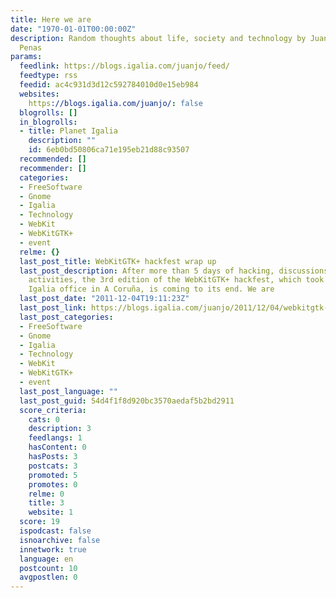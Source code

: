 ```yaml
---
title: Here we are
date: "1970-01-01T00:00:00Z"
description: Random thoughts about life, society and technology by Juan José Sánchez
  Penas
params:
  feedlink: https://blogs.igalia.com/juanjo/feed/
  feedtype: rss
  feedid: ac4c931d3d12c592784010d0e15eb984
  websites:
    https://blogs.igalia.com/juanjo/: false
  blogrolls: []
  in_blogrolls:
  - title: Planet Igalia
    description: ""
    id: 6eb0bd50806ca71e195eb21d88c93507
  recommended: []
  recommender: []
  categories:
  - FreeSoftware
  - Gnome
  - Igalia
  - Technology
  - WebKit
  - WebKitGTK+
  - event
  relme: {}
  last_post_title: WebKitGTK+ hackfest wrap up
  last_post_description: After more than 5 days of hacking, discussions and some social
    activities, the 3rd edition of the WebKitGTK+ hackfest, which took place at the
    Igalia office in A Coruña, is coming to its end. We are
  last_post_date: "2011-12-04T19:11:23Z"
  last_post_link: https://blogs.igalia.com/juanjo/2011/12/04/webkitgtk-hackfest-wrap-up/
  last_post_categories:
  - FreeSoftware
  - Gnome
  - Igalia
  - Technology
  - WebKit
  - WebKitGTK+
  - event
  last_post_language: ""
  last_post_guid: 54d4f1f8d920bc3570aedaf5b2bd2911
  score_criteria:
    cats: 0
    description: 3
    feedlangs: 1
    hasContent: 0
    hasPosts: 3
    postcats: 3
    promoted: 5
    promotes: 0
    relme: 0
    title: 3
    website: 1
  score: 19
  ispodcast: false
  isnoarchive: false
  innetwork: true
  language: en
  postcount: 10
  avgpostlen: 0
---
```

